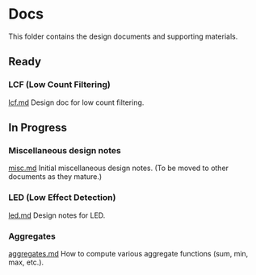 # Docs

This folder contains the design documents and supporting materials.

## Ready

### LCF (Low Count Filtering)

[lcf.md](./lcf.md) Design doc for low count filtering.

## In Progress

### Miscellaneous design notes

[misc.md](./misc.md) Initial miscellaneous design notes. (To be moved to other documents as they mature.)

### LED (Low Effect Detection)

[led.md](./led.md) Design notes for LED.

### Aggregates

[aggregates.md](./aggregates.md) How to compute various aggregate functions (sum, min, max, etc.).
